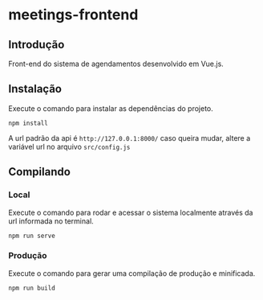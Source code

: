 # meetings-frontend

## Introdução
Front-end do sistema de agendamentos desenvolvido em Vue.js.

## Instalação
Execute o comando para instalar as dependências do projeto.
```
npm install
```
A url padrão da api é ```http://127.0.0.1:8000/```
caso queira mudar, altere a variável url no arquivo ```src/config.js```

## Compilando
### Local
Execute o comando para rodar e acessar o sistema localmente através da url informada no terminal.
```
npm run serve
```
### Produção
Execute o comando para gerar uma compilação de produção e minificada.
```
npm run build
```


